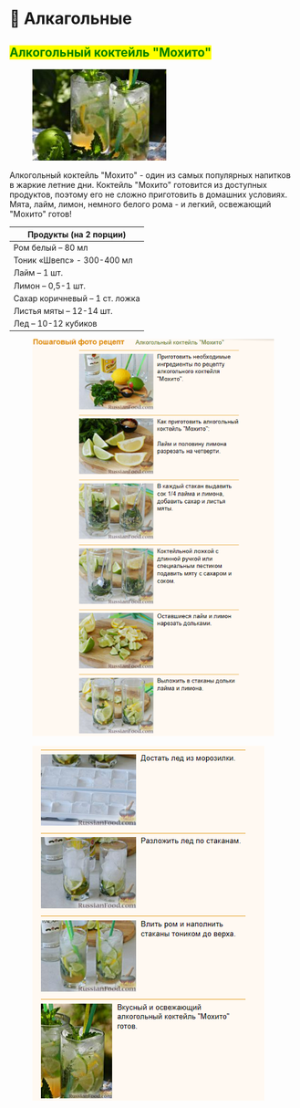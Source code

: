 # 🍾 Алкагольные

## <mark style="color:green;">Алкогольный коктейль "Мохито"</mark>



<figure><img src="../.gitbook/assets/Снимок экрана 2024-05-09 143823.png" alt=""><figcaption></figcaption></figure>

Алкогольный коктейль "Мохито" - один из самых популярных напитков в жаркие летние дни. Коктейль "Мохито" готовится из доступных продуктов, поэтому его не сложно приготовить в домашних условиях. Мята, лайм, лимон, немного белого рома - и легкий, освежающий "Мохито" готов!

| Продукты (на 2 порции)         |
| ------------------------------ |
| Ром белый – 80 мл              |
| Тоник «Швепс» - 300-400 мл     |
| Лайм – 1 шт.                   |
| Лимон – 0,5-1 шт.              |
| Сахар коричневый – 1 ст. ложка |
| Листья мяты – 12-14 шт.        |
| Лед – 10-12 кубиков            |



<figure><img src="../.gitbook/assets/Снимок экрана 2024-05-09 143950.png" alt=""><figcaption></figcaption></figure>



<figure><img src="../.gitbook/assets/Снимок экрана 2024-05-09 143823 (1).png" alt=""><figcaption></figcaption></figure>
